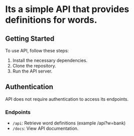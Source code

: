 # Its a simple API that provides definitions for words.

## Getting Started

To use API, follow these steps:

1. Install the necessary dependencies.
2. Clone the repository.
3. Run the API server.

## Authentication

API does not require authentication to access its endpoints.

### Endpoints

- `/api`: Retrieve word definitions (example /api?w=bank)
- `/docs`: View API documentation.
